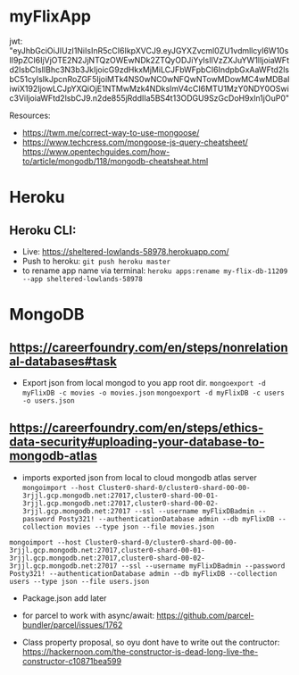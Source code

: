 # myFlixApp
jwt: "eyJhbGciOiJIUzI1NiIsInR5cCI6IkpXVCJ9.eyJGYXZvcml0ZU1vdmllcyI6W10sIl9pZCI6IjVjOTE2N2JjNTQzOWEwNDk2ZTQyODJiYyIsIlVzZXJuYW1lIjoiaWFtd2lsbCIsIlBhc3N3b3JkIjoicG9zdHkxMjMiLCJFbWFpbCI6IndpbGxAaWFtd2lsbC51cyIsIkJpcnRoZGF5IjoiMTk4NS0wNC0wNFQwNTowMDowMC4wMDBaIiwiX192IjowLCJpYXQiOjE1NTMwMzk4NDksImV4cCI6MTU1MzY0NDY0OSwic3ViIjoiaWFtd2lsbCJ9.n2de855jRddIIa5BS4t13ODGU9SzGcDoH9xln1jOuP0"

Resources:
- https://twm.me/correct-way-to-use-mongoose/
- https://www.techcress.com/mongoose-js-query-cheatsheet/
https://www.opentechguides.com/how-to/article/mongodb/118/mongodb-cheatsheat.html

# Heroku
## Heroku CLI:
- Live: https://sheltered-lowlands-58978.herokuapp.com/
- Push to heroku: `git push heroku master`
- to rename app name via terminal: `heroku apps:rename my-flix-db-11209 --app sheltered-lowlands-58978`

# MongoDB

## https://careerfoundry.com/en/steps/nonrelational-databases#task
- Export json from local mongod to you app root dir.
`mongoexport -d myFlixDB -c movies -o movies.json`
`mongoexport -d myFlixDB -c users -o users.json`

## https://careerfoundry.com/en/steps/ethics-data-security#uploading-your-database-to-mongodb-atlas
- imports exported json from local to cloud mongodb atlas server
`mongoimport --host Cluster0-shard-0/cluster0-shard-00-00-3rjjl.gcp.mongodb.net:27017,cluster0-shard-00-01-3rjjl.gcp.mongodb.net:27017,cluster0-shard-00-02-3rjjl.gcp.mongodb.net:27017 --ssl --username myFlixDBadmin --password Posty321! --authenticationDatabase admin --db myFlixDB --collection movies --type json --file movies.json`

`mongoimport --host Cluster0-shard-0/cluster0-shard-00-00-3rjjl.gcp.mongodb.net:27017,cluster0-shard-00-01-3rjjl.gcp.mongodb.net:27017,cluster0-shard-00-02-3rjjl.gcp.mongodb.net:27017 --ssl --username myFlixDBadmin --password Posty321! --authenticationDatabase admin --db myFlixDB --collection users --type json --file users.json`

- Package.json add later
- for parcel to work with async/await: https://github.com/parcel-bundler/parcel/issues/1762

- Class property proposal, so oyu dont have to write out the contructor: https://hackernoon.com/the-constructor-is-dead-long-live-the-constructor-c10871bea599